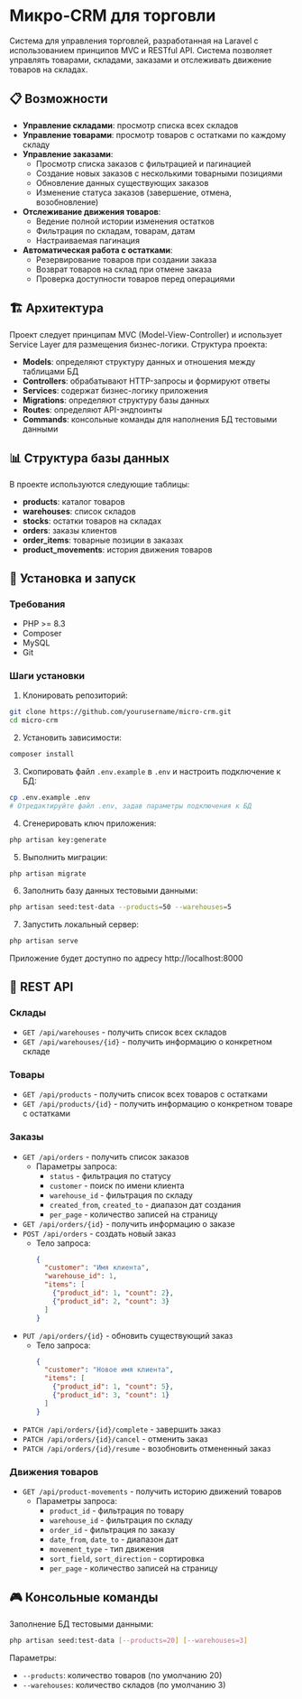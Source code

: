 # Микро-CRM для торговли
Cистема для управления торговлей, разработанная на Laravel с использованием принципов MVC и RESTful API. Система позволяет управлять товарами, складами, заказами и отслеживать движение товаров на складах.

## 📋 Возможности

- **Управление складами**: просмотр списка всех складов
- **Управление товарами**: просмотр товаров с остатками по каждому складу
- **Управление заказами**:
  - Просмотр списка заказов с фильтрацией и пагинацией
  - Создание новых заказов с несколькими товарными позициями
  - Обновление данных существующих заказов
  - Изменение статуса заказов (завершение, отмена, возобновление)
- **Отслеживание движения товаров**:
  - Ведение полной истории изменения остатков
  - Фильтрация по складам, товарам, датам
  - Настраиваемая пагинация
- **Автоматическая работа с остатками**:
  - Резервирование товаров при создании заказа
  - Возврат товаров на склад при отмене заказа
  - Проверка доступности товаров перед операциями

## 🏗️ Архитектура

Проект следует принципам MVC (Model-View-Controller) и использует Service Layer для размещения бизнес-логики. Структура проекта:

- **Models**: определяют структуру данных и отношения между таблицами БД
- **Controllers**: обрабатывают HTTP-запросы и формируют ответы
- **Services**: содержат бизнес-логику приложения
- **Migrations**: определяют структуру базы данных
- **Routes**: определяют API-эндпоинты
- **Commands**: консольные команды для наполнения БД тестовыми данными

## 📊 Структура базы данных

В проекте используются следующие таблицы:

- **products**: каталог товаров
- **warehouses**: список складов
- **stocks**: остатки товаров на складах
- **orders**: заказы клиентов
- **order_items**: товарные позиции в заказах
- **product_movements**: история движения товаров

## 🚀 Установка и запуск

### Требования

- PHP >= 8.3
- Composer
- MySQL
- Git

### Шаги установки

1. Клонировать репозиторий:
```bash
git clone https://github.com/yourusername/micro-crm.git
cd micro-crm
```

2. Установить зависимости:
```bash
composer install
```

3. Скопировать файл `.env.example` в `.env` и настроить подключение к БД:
```bash
cp .env.example .env
# Отредактируйте файл .env, задав параметры подключения к БД
```

4. Сгенерировать ключ приложения:
```bash
php artisan key:generate
```

5. Выполнить миграции:
```bash
php artisan migrate
```

6. Заполнить базу данных тестовыми данными:
```bash
php artisan seed:test-data --products=50 --warehouses=5
```

7. Запустить локальный сервер:
```bash
php artisan serve
```

Приложение будет доступно по адресу http://localhost:8000

## 📡 REST API

### Склады
- `GET /api/warehouses` - получить список всех складов
- `GET /api/warehouses/{id}` - получить информацию о конкретном складе

### Товары
- `GET /api/products` - получить список всех товаров с остатками
- `GET /api/products/{id}` - получить информацию о конкретном товаре с остатками

### Заказы
- `GET /api/orders` - получить список заказов
  - Параметры запроса:
    - `status` - фильтрация по статусу
    - `customer` - поиск по имени клиента
    - `warehouse_id` - фильтрация по складу
    - `created_from`, `created_to` - диапазон дат создания
    - `per_page` - количество записей на страницу
- `GET /api/orders/{id}` - получить информацию о заказе
- `POST /api/orders` - создать новый заказ
  - Тело запроса:
    ```json
    {
      "customer": "Имя клиента",
      "warehouse_id": 1,
      "items": [
        {"product_id": 1, "count": 2},
        {"product_id": 2, "count": 3}
      ]
    }
    ```
- `PUT /api/orders/{id}` - обновить существующий заказ
  - Тело запроса:
    ```json
    {
      "customer": "Новое имя клиента",
      "items": [
        {"product_id": 1, "count": 5},
        {"product_id": 3, "count": 1}
      ]
    }
    ```
- `PATCH /api/orders/{id}/complete` - завершить заказ
- `PATCH /api/orders/{id}/cancel` - отменить заказ
- `PATCH /api/orders/{id}/resume` - возобновить отмененный заказ

### Движения товаров
- `GET /api/product-movements` - получить историю движений товаров
  - Параметры запроса:
    - `product_id` - фильтрация по товару
    - `warehouse_id` - фильтрация по складу
    - `order_id` - фильтрация по заказу
    - `date_from`, `date_to` - диапазон дат
    - `movement_type` - тип движения
    - `sort_field`, `sort_direction` - сортировка
    - `per_page` - количество записей на страницу

## 🎮 Консольные команды

Заполнение БД тестовыми данными:
```bash
php artisan seed:test-data [--products=20] [--warehouses=3]
```

Параметры:
- `--products`: количество товаров (по умолчанию 20)
- `--warehouses`: количество складов (по умолчанию 3)
